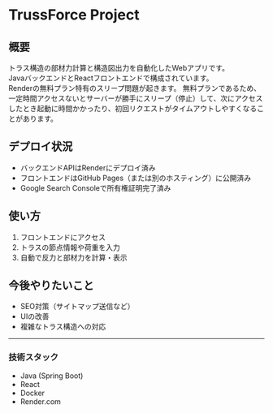 # TrussForce Project

## 概要
トラス構造の部材力計算と構造図出力を自動化したWebアプリです。  
JavaバックエンドとReactフロントエンドで構成されています。  
Renderの無料プラン特有のスリープ問題が起きます。
無料プランであるため、一定時間アクセスないとサーバーが勝手にスリープ（停止）して、次にアクセスしたとき起動に時間かかったり、初回リクエストがタイムアウトしやすくなることがあります。  

## デプロイ状況
- バックエンドAPIはRenderにデプロイ済み  
- フロントエンドはGitHub Pages（または別のホスティング）に公開済み  
- Google Search Consoleで所有権証明完了済み

## 使い方
1. フロントエンドにアクセス  
2. トラスの節点情報や荷重を入力  
3. 自動で反力と部材力を計算・表示

## 今後やりたいこと
- SEO対策（サイトマップ送信など）  
- UIの改善  
- 複雑なトラス構造への対応

---

### 技術スタック
- Java (Spring Boot)  
- React  
- Docker  
- Render.com

